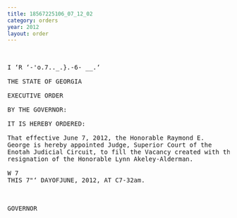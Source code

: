 ```yaml
---
title: 18567225106_07_12_02
category: orders
year: 2012
layout: order
---
```


<pre> 

I ‘R ‘-'o.7.._.}.-6- __.‘

THE STATE OF GEORGIA

EXECUTIVE ORDER

BY THE GOVERNOR:

IT IS HEREBY ORDERED:

That effective June 7, 2012, the Honorable Raymond E.
George is hereby appointed Judge, Superior Court of the
Enotah Judicial Circuit, to fill the Vacancy created with the
resignation of the Honorable Lynn Akeley-Alderman.

W 7
THIS 7"‘ DAYOFJUNE, 2012, AT C7-32am.

 

GOVERNOR

</pre>
